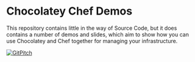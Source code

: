 # Chocolatey Chef Demos

This repository contains little in the way of Source Code, but it does contains a number of demos and slides, which aim to show how you can use Chocolatey and Chef together for managing your infrastructure.

[![GitPitch](https://gitpitch.com/assets/badge.svg)](https://gitpitch.com/gep13-talks/ChocolateyChefDemos/master)
